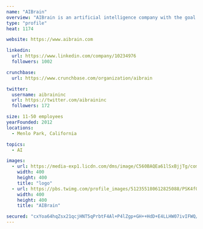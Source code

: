 ```yaml
---
name: "AIBrain"
overview: "AIBrain is an artificial intelligence company with the goal of building fully autonomous AI by unifying the three essential aspects of intelligence: Problem Solving, Learning and Memory. AIBrain is headquartered in Menlo Park, CA with offices in Berlin, Seoul, and Shenzhen."
type: "profile"
heat: 1174

website: https://www.aibrain.com

linkedin:
  url: https://www.linkedin.com/company/10234976
  followers: 1002

crunchbase:
  url: https://www.crunchbase.com/organization/aibrain

twitter:
  username: aibraininc
  url: https://twitter.com/aibraininc
  followers: 172

size: 11-50 employees
yearFounded: 2012
locations:
  - Menlo Park, California

topics:
  - AI

images:
  - url: https://media-exp1.licdn.com/dms/image/C560BAQEa61lSxBjjTg/company-logo_200_200/0?e=1587600000&v=beta&t=pK3ykymLHGdTO3SYP51_gLwVOeNnBGKNEYFHnnxeX2A
    width: 400
    height: 400
    title: "logo"
  - url: https://pbs.twimg.com/profile_images/512355180612825088/PSK4fOEZ_400x400.jpeg
    width: 400
    height: 400
    title: "AIBrain"

secured: "cxYoa64hqZsx21qcjHNT5qPrbtF4Al+P4lZgp+GH++HdD+E4LLHW07ivIFWQ/+oopwtsiKQX7C3ql6WaE56Au/yPMsY5VIZEou0IX3RPwf61ApaoLU42+2UZ/XRx3wRBUw/cV2tf4OKpbhrEEX9hQWgjhthyBQzcHylcedAjj9ymmrhr3NLOdqy0q0LdB5tpPkH2RQpnabveBoCz/vo2v0BjMpxnEJXmQF/taL/8NmAkWAIEdTM9aepYYcbPEBZR7vIks6JMmPwh0UoS8r4T6BVURUbcEYeyay4eOvAOtkDOwMrQNrXIbKQ3Fkyf7fK6;fjBuUPWQEpd6uy6Ju0m6cQ=="
---
```


